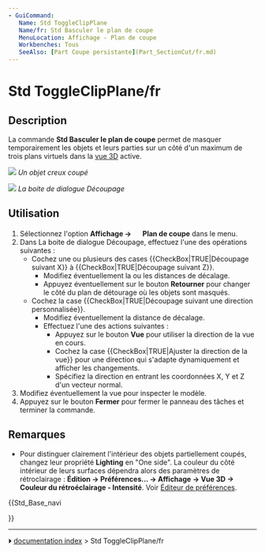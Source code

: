 ```yaml
---
- GuiCommand:
   Name: Std ToggleClipPlane
   Name/fr: Std Basculer le plan de coupe
   MenuLocation: Affichage - Plan de coupe
   Workbenches: Tous
   SeeAlso: [Part Coupe persistante](Part_SectionCut/fr.md)
---
```


# Std ToggleClipPlane/fr

## Description

La commande **Std Basculer le plan de coupe** permet de masquer temporairement les objets et leurs parties sur un côté d\'un maximum de trois plans virtuels dans la [vue 3D](3D_view/fr.md) active.

![](images/Std_ToggleClipPlane_example.png ) 
*Un objet creux coupé*

![](images/Std_ToggleClipPlane_Dialog.png ) 
*La boite de dialogue Découpage*



## Utilisation

1.  Sélectionnez l\'option **Affichage → <img src="images/Std_ToggleClipPlane.svg" width=16px> Plan de coupe** dans le menu.
2.  Dans La boite de dialogue Découpage, effectuez l\'une des opérations suivantes :
    -   Cochez une ou plusieurs des cases {{CheckBox|TRUE|Découpage suivant X}} à {{CheckBox|TRUE|Découpage suivant Z}}.
        -   Modifiez éventuellement la ou les distances de décalage.
        -   Appuyez éventuellement sur le bouton **Retourner** pour changer le côté du plan de détourage où les objets sont masqués.
    -   Cochez la case {{CheckBox|TRUE|Découpage suivant une direction personnalisée}}.
        -   Modifiez éventuellement la distance de décalage.
        -   Effectuez l\'une des actions suivantes :
            -   Appuyez sur le bouton **Vue** pour utiliser la direction de la vue en cours.
            -   Cochez la case {{CheckBox|TRUE|Ajuster la direction de la vue}} pour une direction qui s\'adapte dynamiquement et afficher les changements.
            -   Spécifiez la direction en entrant les coordonnées X, Y et Z d\'un vecteur normal.
3.  Modifiez éventuellement la vue pour inspecter le modèle.
4.  Appuyez sur le bouton **Fermer** pour fermer le panneau des tâches et terminer la commande.



## Remarques

-   Pour distinguer clairement l\'intérieur des objets partiellement coupés, changez leur propriété **Lighting** en \"One side\". La couleur du côté intérieur de leurs surfaces dépendra alors des paramètres de rétroclairage : **Édition → Préférences... → Affichage → Vue 3D → Couleur du rétroéclairage - Intensité**. Voir [Éditeur de préférences](Preferences_Editor/fr#Vue_3D.md).





{{Std_Base_navi

}}



---
⏵ [documentation index](../README.md) > Std ToggleClipPlane/fr
